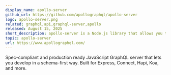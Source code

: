 ```yaml
---
display_name: apollo-server
github_url: https://github.com/apollographql/apollo-server
logo: apollo-server.png
related: graphql,api,graphql-server,apollo
released: August 15, 2025
short_description: apollo-server is a Node.js library that allows you to quickly build a GraphQL API server to handle structured client requests.
topic: apollo-server
url: https://www.apollographql.com/
---
```


Spec-compliant and production ready JavaScript GraphQL server that lets you develop in a schema-first way. Built for Express, Connect, Hapi, Koa, and more.
